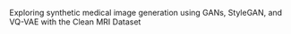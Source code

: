Exploring synthetic medical image generation using GANs, StyleGAN, and VQ-VAE with the Clean MRI Dataset
